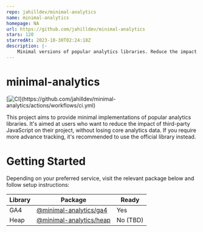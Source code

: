 ```yaml
---
repo: jahilldev/minimal-analytics
name: minimal-analytics
homepage: NA
url: https://github.com/jahilldev/minimal-analytics
stars: 120
starredAt: 2023-10-30T02:24:18Z
description: |-
    Minimal versions of popular analytics libraries. Reduce the impact of third-party scripts on your application.
---
```


# minimal-analytics

[![CI](https://github.com/jahilldev/minimal-analytics/actions/workflows/ci.yml/badge.svg?)](https://github.com/jahilldev/minimal-analytics/actions/workflows/ci.yml)

This project aims to provide minimal implementations of popular analytics libraries. It's aimed at users who want to reduce the impact of third-party JavaScript on their project, without losing core analytics data. If you require more advance tracking, it's recommended to use the official library instead.

# Getting Started

Depending on your preferred service, visit the relevant package below and follow setup instructions:

| Library | Package                                                                                                  | Ready    |
| ------- | -------------------------------------------------------------------------------------------------------- | -------- |
| GA4     | [@minimal-analytics/ga4](https://github.com/jahilldev/minimal-analytics/tree/main/packages/ga4#readme)   | Yes      |
| Heap    | [@minimal-analytics/heap](https://github.com/jahilldev/minimal-analytics/tree/main/packages/heap#readme) | No (TBD) |

